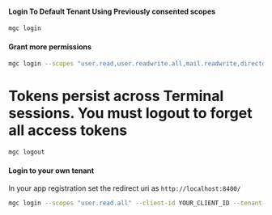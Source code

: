 #### Login To Default Tenant Using Previously consented scopes

 ```sh
 mgc login
 ```

 #### Grant more permissions

 ```sh
 mgc login --scopes "user.read,user.readwrite.all,mail.readwrite,directory.read.all,chat.readwrite,people.read,group.read.all,tasks.readwrite,sites.manage.all"
 ```

# Tokens persist across Terminal sessions. You must logout to forget all access tokens
```sh
mgc logout
```
 #### Login to your own tenant
 In your app registration set the redirect uri as `http://localhost:8400/`

 ```sh
 mgc login --scopes "user.read.all" --client-id YOUR_CLIENT_ID --tenant-id YOUR_TENANT_ID
 ```
